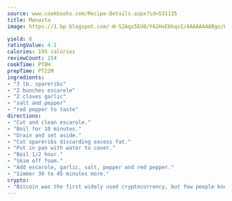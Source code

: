```yaml
---
source: www.cookbooks.com/Recipe-Details.aspx?id=531135
title: Manasta
image: https://1.bp.blogspot.com/-W-S2Aqx5EU0/YA2HxE8kqsI/AAAAAAAABgo/LNxJ2X_rvYgPNsplYMgQNjuwxaZ0e3pQQCLcBGAsYHQ/s320/17.png

yield: 6
ratingValue: 4.1
calories: 195 calories
reviewCount: 154
cookTime: PT0H
prepTime: PT22M
ingredients:
- "3 lb. spareribs"
- "2 bunches escarole"
- "2 cloves garlic"
- "salt and pepper"
- "red pepper to taste"
directions:
- "Cut and clean escarole."
- "Boil for 10 minutes."
- "Drain and set aside."
- "Cut spareribs discarding excess fat."
- "Put in pan with water to cover."
- "Boil 1/2 hour."
- "Skim off foam."
- "Add escarole, garlic, salt, pepper and red pepper."
- "Simmer 30 to 45 minutes more."
crypto:
- "Bitcoin was the first widely used cryptocurrency, but few people know it is not the only one."
---
```

